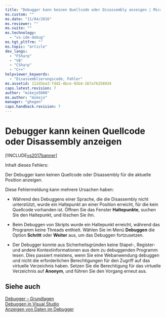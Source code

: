 ```yaml
---
title: "Debugger kann keinen Quellcode oder Disassembly anzeigen | Microsoft Docs"
ms.custom: ""
ms.date: "11/04/2016"
ms.reviewer: ""
ms.suite: ""
ms.technology: 
  - "vs-ide-debug"
ms.tgt_pltfrm: ""
ms.topic: "article"
dev_langs: 
  - "FSharp"
  - "VB"
  - "CSharp"
  - "C++"
helpviewer_keywords: 
  - "Disassemblierungscode, Fehler"
ms.assetid: 112d3ea3-fdd2-4bce-92b4-167a76258934
caps.latest.revision: 7
author: "mikejo5000"
ms.author: "mikejo"
manager: "ghogen"
caps.handback.revision: 7
---
```

# Debugger kann keinen Quellcode oder Disassembly anzeigen
[!INCLUDE[vs2017banner](../code-quality/includes/vs2017banner.md)]

Inhalt dieses Fehlers:  
  
 Der Debugger kann keinen Quellcode oder Disassembly für die aktuelle Position anzeigen.  
  
 Diese Fehlermeldung kann mehrere Ursachen haben:  
  
-   Während des Debuggens einer Sprache, die die Disassembly nicht unterstützt, wurde ein Haltepunkt an einer Position erreicht, für die kein Quellcode vorhanden ist.  Öffnen Sie das Fenster **Haltepunkte**, suchen Sie den Haltepunkt, und löschen Sie ihn.  
  
-   Beim Debuggen von Skripts wurde ein Haltepunkt erreicht, während das Programm keine Threads enthielt.  Wählen Sie im Menü **Debuggen** die Option **Schritt** oder **Weiter** aus, um das Debuggen fortzusetzen.  
  
-   Der Debugger konnte aus Sicherheitsgründen keine Stapel\-, Register\- und andere Kontextinformationen aus dem zu debuggenden Programm lesen.  Dies passiert meistens, wenn Sie eine Webanwendung debuggen und nicht die erforderlichen Berechtigungen für den Zugriff auf das virtuelle Verzeichnis haben.  Setzen Sie die Berechtigung für das virtuelle Verzeichnis auf **Anonym**, und führen Sie den Vorgang erneut aus.  
  
## Siehe auch  
 [Debugger – Grundlagen](../debugger/debugger-basics.md)   
 [Debuggen in Visual Studio](../debugger/debugging-in-visual-studio.md)   
 [Anzeigen von Daten im Debugger](../debugger/viewing-data-in-the-debugger.md)